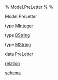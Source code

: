 % Model.PreLetter
% 
% 

Model.PreLetter

type [MInteger](Model-PreLetter.html#t:MInteger)

type [BString](Model-PreLetter.html#t:BString)

type [MString](Model-PreLetter.html#t:MString)

data [PreLetter](Model-PreLetter.html#t:PreLetter)

[relation](Model-PreLetter.html#v:relation)

[schema](Model-PreLetter.html#v:schema)
